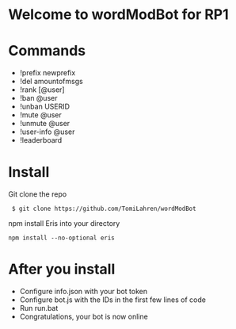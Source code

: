 
# Welcome to wordModBot for RP1
# Commands
  - !prefix newprefix
  - !del amountofmsgs
  - !rank [@user]
  - !ban @user
  - !unban USERID
  - !mute @user
  - !unmute @user
  - !user-info @user
  - !leaderboard
# Install
  <div id="install">
  Git clone the repo
  <pre><code> $ git clone https://github.com/TomiLahren/wordModBot</code></pre>
  
  npm install Eris into your directory
  <pre><code>npm install --no-optional eris</code></pre>
  
 # After you install
  <ul>
  <li>Configure info.json with your bot token</li>
  <li>Configure bot.js with the IDs in the first few lines of code</li>
  <li>Run run.bat</li>
  <li>Congratulations, your bot is now online</li>
  </ul>
  </div>
